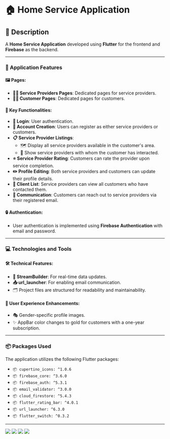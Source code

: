 # 🏠 Home Service Application

## 📄 Description

A **Home Service Application** developed using **Flutter** for the frontend and **Firebase** as the backend.

---

### 📱 Application Features

#### 🖼️ Pages:
- **👩‍🔧 Service Providers Pages**: Dedicated pages for service providers.
- **👨‍💼 Customer Pages**: Dedicated pages for customers.

#### 🔑 Key Functionalities:
- **🔐 Login**: User authentication.
- **📝 Account Creation**: Users can register as either service providers or customers.
- **📋 Service Provider Listings**:
  - 🗺️ Display all service providers available in the customer's area.
  - 📂 Show service providers with whom the customer has interacted.
- **⭐ Service Provider Rating**: Customers can rate the provider upon service completion.
- **✏️ Profile Editing**: Both service providers and customers can update their profile details.
- **👥 Client List**: Service providers can view all customers who have contacted them.
- **📧 Communication**: Customers can reach out to service providers via their registered email.

#### 🔒 Authentication:
- User authentication is implemented using **Firebase Authentication** with email and password.

---

### 💻 Technologies and Tools

#### 🛠️ Technical Features:
- **🔄 StreamBuilder**: For real-time data updates.
- **📤 url_launcher**: For enabling email communication.
- 🗂️ Project files are structured for readability and maintainability.

#### 🌟 User Experience Enhancements:
- 🎭 Gender-specific profile images.
- ✨ AppBar color changes to gold for customers with a one-year subscription.

---

### 📦 Packages Used

The application utilizes the following Flutter packages:

- `📦 cupertino_icons: ^1.0.6`
- `📦 firebase_core: ^3.6.0`
- `📦 firebase_auth: ^5.3.1`
- `📦 email_validator: ^3.0.0`
- `📦 cloud_firestore: ^5.4.3`
- `📦 flutter_rating_bar: ^4.0.1`
- `📦 url_launcher: ^6.3.0`
- `📦 flutter_switch: ^0.3.2`
---
<img src= "/screen_shoutes/home1.jpg">
<img src= "/screen_shoutes/home2.jpg">
<img src= "/screen_shoutes/home3.jpg">
<img src= "/screen_shoutes/home4.jpg">

